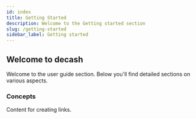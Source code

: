 ```yaml
---
id: index
title: Getting Started
description: Welcome to the Getting started section
slug: /getting-started
sidebar_label: Getting started
---
```


## Welcome to decash

Welcome to the user guide section. Below you'll find detailed sections on various aspects.

### Concepts

Content for creating links.
